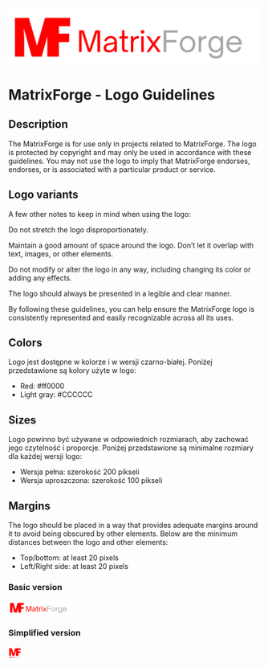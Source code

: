 ![Alt text](/branding/logo1.png)

# MatrixForge - Logo Guidelines

## Description
The MatrixForge is for use only in projects related to MatrixForge. The logo is protected by copyright and may only be used in accordance with these guidelines. You may not use the logo to imply that MatrixForge endorses, endorses, or is associated with a particular product or service.

## Logo variants
A few other notes to keep in mind when using the logo:

Do not stretch the logo disproportionately.

Maintain a good amount of space around the logo. Don’t let it overlap with text, images, or other elements.

Do not modify or alter the logo in any way, including changing its color or adding any effects.

The logo should always be presented in a legible and clear manner.

By following these guidelines, you can help ensure the MatrixForge logo is consistently represented and easily recognizable across all its uses.

## Colors
Logo jest dostępne w kolorze i w wersji czarno-białej. Poniżej przedstawione są kolory użyte w logo:

- Red: #ff0000
- Light gray: #CCCCCC

## Sizes
Logo powinno być używane w odpowiednich rozmiarach, aby zachować jego czytelność i proporcje. Poniżej przedstawione są minimalne rozmiary dla każdej wersji logo:

- Wersja pełna: szerokość 200 pikseli
- Wersja uproszczona: szerokość 100 pikseli

## Margins
The logo should be placed in a way that provides adequate margins around it to avoid being obscured by other elements. Below are the minimum distances between the logo and other elements:

- Top/bottom: at least 20 pixels
- Left/Right side: at least 20 pixels



### Basic version
<img src="/branding/logo1.png" width=25% height=25%>

### Simplified version
<img src="/branding/logo2.png" width=5% height=5%>
